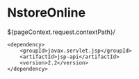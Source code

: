 # NstoreOnline

${pageContext.request.contextPath}/

	<dependency>
	  	<groupId>javax.servlet.jsp</groupId>
	  	<artifactId>jsp-api</artifactId>
	  	<version>2.2</version>
	</dependency>